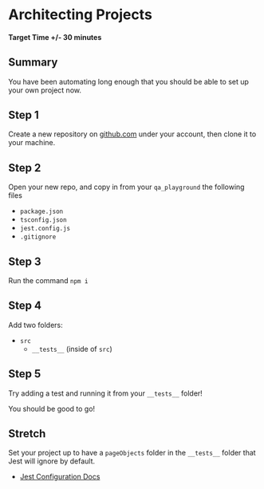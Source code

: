 # Architecting Projects

#### Target Time +/- 30 minutes

## Summary

You have been automating long enough that you should be able to set up your own
project now.

## Step 1

Create a new repository on
<a href="www.github.com" target="\blank">github.com</a> under your account, then
clone it to your machine.

## Step 2

Open your new repo, and copy in from your `qa_playground` the following files

- `package.json`
- `tsconfig.json`
- `jest.config.js`
- `.gitignore`

## Step 3

Run the command `npm i`

## Step 4

Add two folders:

- `src`
  - `__tests__` (inside of `src`)

## Step 5

Try adding a test and running it from your `__tests__` folder!

You should be good to go!

## Stretch

Set your project up to have a `pageObjects` folder in the `__tests__` folder
that Jest will ignore by default.

- <a href="https://jestjs.io/docs/en/configuration" target="\blank">Jest
  Configuration Docs</a>
